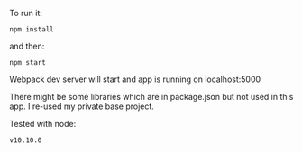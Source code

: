 To run it:

    npm install

and then:

    npm start
    
Webpack dev server will start and app is running on localhost:5000

There might be some libraries which are in package.json but not used in this app.
I re-used my private base project.

Tested with node:

    v10.10.0